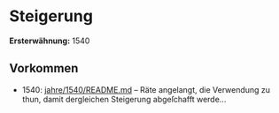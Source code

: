# Steigerung

**Ersterwähnung:** 1540

## Vorkommen
- 1540: [jahre/1540/README.md](../jahre/1540/README.md) – Räte angelangt, die Verwendung
zu thun, damit dergleichen Steigerung abgeſchafft werde...
